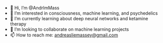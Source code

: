 - 👋 Hi, I’m @AndrlmMass
- 👀 I’m interested in consciousness, machine learning, and psychedelics
- 🌱 I’m currently learning about deep neural networks and ketamine therapy
- 💞️ I’m looking to collaborate on machine learning projects
- 📫 How to reach me: andreasliemassey@gmail.com

<!---
AndrlmMass/AndrlmMass is a ✨ special ✨ repository because its `README.md` (this file) appears on your GitHub profile.
You can click the Preview link to take a look at your changes.
--->
